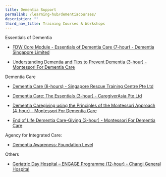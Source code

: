 ```yaml
---
title: Dementia Support
permalink: /learning-hub/dementiacourses/
description: ""
third_nav_title: Training Courses & Workshops
---
```

Essentials of Dementia 

*   [FDW Core Module - Essentials of Dementia Care (7-hour) - Dementia Singapore Limited](https://www.aic.sg/caregiving/caregiver-training-course/Documents/DS_FDW%20Core%20Module-Essentials%20Of%20Dementia%20Care.pdf)
    
*   [Understanding Dementia and Tips to Prevent Dementia (3-hour) - Montessori For Dementia Care](https://www.aic.sg/caregiving/caregiver-training-course/Documents/MO_UNDERSTANDING%20DEMENTIA%20AND%20TIPS%20TO%20PREVENT%20DEMENTIA.pdf)
    

  

Dementia Care

*   [Dementia Care (8-hours) - Singapore Rescue Training Centre Pte Ltd](https://www.aic.sg/caregiving/caregiver-training-course/Documents/SR_Dementia%20Care.pdf)
    
*   [Dementia Care: The Essentials (3-hour) - CaregiverAsia Pte Ltd](https://www.aic.sg/caregiving/caregiver-training-course/Documents/CA_Dementia%20Care%20The%20Essentials.pdf) 
    
*   [Dementia Caregiving using the Principles of the Montessori Approach (4-hour) - Montessori For Dementia Care](https://www.aic.sg/caregiving/caregiver-training-course/Documents/MO_Dementia%20Caregiving%20using%20the%20Principles%20of%20the%20Montessori%20Approach.pdf) 
    
*   [End of Life Dementia Care-Giving (3-hour) - Montessori For Dementia Care](https://www.aic.sg/caregiving/caregiver-training-course/Documents/MO_End%20of%20Life%20Dementia%20Care-Giving%E2%80%93Classroom-based.pdf)
    
Agency for Integrated Care:

*   [Dementia Awareness: Foundation Level](https://ccmhdcomms.github.io/dementiaawareness20/)
  

Others

*   [Geriatric Day Hospital – ENGAGE Programme (12-hour) - Changi General Hospital](https://www.aic.sg/caregiving/caregiver-training-course/Documents/CG_Geriatric%20Day%20Hospital%20Engage%20Programme.pdf)